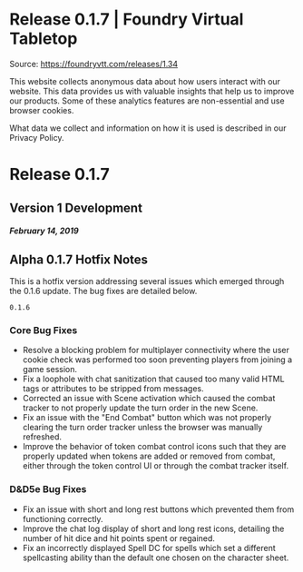 # Release 0.1.7 | Foundry Virtual Tabletop

Source: https://foundryvtt.com/releases/1.34

This website collects anonymous data about how users interact with our website. This data provides us with 
        valuable insights that help us to improve our products. Some of these analytics features are non-essential 
        and use browser cookies.

What data we collect and information on how it is used is described in our 
        Privacy Policy.


# Release 0.1.7


## Version 1 Development


##### February 14, 2019


## Alpha 0.1.7 Hotfix Notes

This is a hotfix version addressing several issues which emerged through the 0.1.6 update. The bug fixes are detailed below.

`0.1.6`
### Core Bug Fixes

- Resolve a blocking problem for multiplayer connectivity where the user cookie check was performed too soon preventing players from joining a game session.
- Fix a loophole with chat sanitization that caused too many valid HTML tags or attributes to be stripped from messages.
- Corrected an issue with Scene activation which caused the combat tracker to not properly update the turn order in the new Scene.
- Fix an issue with the "End Combat" button which was not properly clearing the turn order tracker unless the browser was manually refreshed.
- Improve the behavior of token combat control icons such that they are properly updated when tokens are added or removed from combat, either through the token control UI or through the combat tracker itself.


### D&D5e Bug Fixes

- Fix an issue with short and long rest buttons which prevented them from functioning correctly.
- Improve the chat log display of short and long rest icons, detailing the number of hit dice and hit points spent or regained.
- Fix an incorrectly displayed Spell DC for spells which set a different spellcasting ability than the default one chosen on the character sheet.

